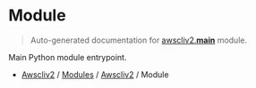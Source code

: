 # Module

> Auto-generated documentation for [awscliv2.__main__](https://github.com/youtype/awscliv2/blob/main/awscliv2/__main__.py) module.

Main Python module entrypoint.

- [Awscliv2](../README.md#aws-cli-v2-for-python-) / [Modules](../MODULES.md#awscliv2-modules) / [Awscliv2](index.md#awscliv2) / Module
